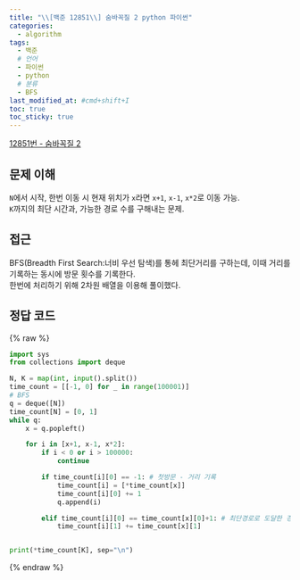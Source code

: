 ```yaml
---
title: "\\[백준 12851\\] 숨바꼭질 2 python 파이썬"
categories:
  - algorithm
tags:
  - 백준
  # 언어
  - 파이썬
  - python
  # 분류
  - BFS
last_modified_at: #cmd+shift+I
toc: true
toc_sticky: true
---
```


[12851번 - 숨바꼭질 2](https://www.acmicpc.net/problem/12851)

## 문제 이해

`N`에서 시작, 한번 이동 시 현재 위치가 `x`라면 `x+1`, `x-1`, `x*2`로 이동 가능. \
`K`까지의 최단 시간과, 가능한 경로 수를 구해내는 문제.

## 접근

BFS(Breadth First Search:너비 우선 탐색)를 통헤 최단거리를 구하는데, 이때 거리를 기록하는 동시에 방문 횟수를 기록한다.\
한번에 처리하기 위해 2차원 배열을 이용해 풀이했다.

## 정답 코드

{% raw %}

```python
import sys
from collections import deque

N, K = map(int, input().split())
time_count = [[-1, 0] for _ in range(100001)]
# BFS
q = deque([N])
time_count[N] = [0, 1]
while q:
    x = q.popleft()

    for i in [x+1, x-1, x*2]:
        if i < 0 or i > 100000:
            continue

        if time_count[i][0] == -1: # 첫방문 - 거리 기록
            time_count[i] = [*time_count[x]]
            time_count[i][0] += 1
            q.append(i)

        elif time_count[i][0] == time_count[x][0]+1: # 최단경로로 도달한 경우 이전의 경우르 합쳐줌
            time_count[i][1] += time_count[x][1]


print(*time_count[K], sep="\n")
```

{% endraw %}
